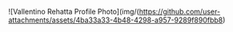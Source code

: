 ![Vallentino Rehatta Profile Photo](img/(https://github.com/user-attachments/assets/4ba33a33-4b48-4298-a957-9289f890fbb8)

